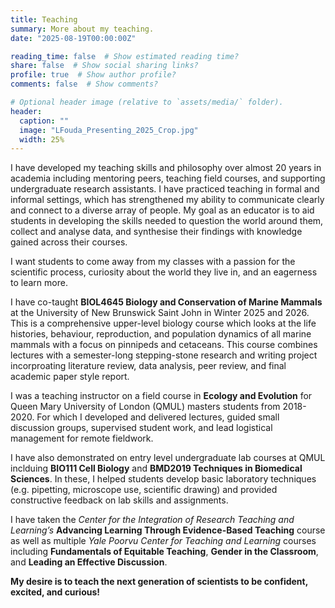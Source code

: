 ```yaml
---
title: Teaching
summary: More about my teaching.
date: "2025-08-19T00:00:00Z"

reading_time: false  # Show estimated reading time?
share: false  # Show social sharing links?
profile: true  # Show author profile?
comments: false  # Show comments?

# Optional header image (relative to `assets/media/` folder).
header:
  caption: ""
  image: "LFouda_Presenting_2025_Crop.jpg"
  width: 25%
---
```


I have developed my teaching skills and philosophy over almost 20 years in academia including mentoring peers, teaching field courses, and supporting undergraduate research assistants. I have practiced teaching in formal and informal settings, which has strengthened my ability to communicate clearly and connect to a diverse array of people. My goal as an educator is to aid students in developing the skills needed to question the world around them, collect and analyse data, and synthesise their findings with knowledge gained across their courses.

I want students to come away from my classes with a passion for the scientific process, curiosity about the world they live in, and an eagerness to learn more.

I have co-taught **BIOL4645 Biology and Conservation of Marine Mammals** at the University of New Brunswick Saint John in Winter 2025 and 2026. This is a comprehensive upper-level biology course which looks at the life histories, behaviour, reproduction, and population dynamics of all marine mammals with a focus on pinnipeds and cetaceans. This course combines lectures with a semester-long stepping-stone research and writing project incorproating literature review, data analysis, peer review, and final academic paper style report. 

I was a teaching instructor on a field course in **Ecology and Evolution** for Queen Mary University of London (QMUL) masters students from 2018-2020. For which I developed and delivered lectures, guided small discussion groups, supervised student work, and lead logistical management for remote fieldwork.

I have also demonstrated on entry level undergraduate lab courses at QMUL inclduing **BIO111 Cell Biology** and **BMD2019 Techniques in Biomedical Sciences**. In these, I helped students develop basic laboratory techniques (e.g. pipetting, microscope use, scientific drawing) and provided constructive feedback on lab skills and assignments.

I have taken the *Center for the Integration of Research Teaching and Learning’s* **Advancing Learning Through Evidence-Based Teaching** course as well as multiple *Yale Poorvu Center for Teaching and Learning* courses including **Fundamentals of Equitable Teaching**, **Gender in the Classroom**, and **Leading an Effective Discussion**.

**My desire is to teach the next generation of scientists to be confident, excited, and curious!**

